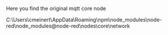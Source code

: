 Here you find the original mqtt core node

C:\Users\cmeinert\AppData\Roaming\npm\node_modules\node-red\node_modules\@node-red\nodes\core\network